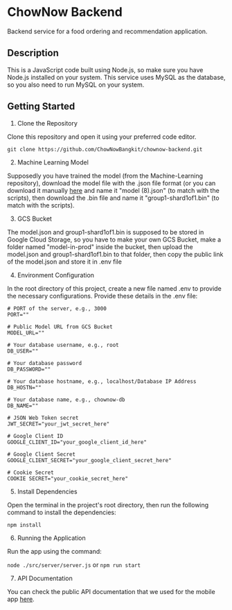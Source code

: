# ChowNow Backend
Backend service for a food ordering and recommendation application.
## Description
This is a JavaScript code built using Node.js, so make sure you have Node.js installed on your system. This service uses MySQL as the database, so you also need to run MySQL on your system.
## Getting Started
1. Clone the Repository

Clone this repository and open it using your preferred code editor.
```
git clone https://github.com/ChowNowBangkit/chownow-backend.git
```

2. Machine Learning Model

Supposedly you have trained the model (from the Machine-Learning repository), download the model file with the .json file format (or you can download it manually [here](https://drive.google.com/drive/folders/1YbaybolX5l3W-se95kdcl9t2x1iirn52?usp=sharing) and name it "model (8).json" (to match with the scripts), then download the .bin file and name it "group1-shard1of1.bin" (to match with the scripts).

3. GCS Bucket

The model.json and group1-shard1of1.bin is supposed to be stored in Google Cloud Storage, so you have to make your own GCS Bucket, make a folder named "model-in-prod" inside the bucket, then upload the model.json and group1-shard1of1.bin to that folder, then copy the public link of the model.json and store it in .env file

4. Environment Configuration

In the root directory of this project, create a new file named .env to provide the necessary configurations. Provide these details in the .env file:
```
# PORT of the server, e.g., 3000
PORT=""

# Public Model URL from GCS Bucket
MODEL_URL=""

# Your database username, e.g., root
DB_USER=""

# Your database password
DB_PASSWORD=""

# Your database hostname, e.g., localhost/Database IP Address
DB_HOSTN=""

# Your database name, e.g., chownow-db
DB_NAME=""

# JSON Web Token secret
JWT_SECRET="your_jwt_secret_here"

# Google Client ID
GOOGLE_CLIENT_ID="your_google_client_id_here"

# Google Client Secret
GOOGLE_CLIENT_SECRET="your_google_client_secret_here"

# Cookie Secret
COOKIE SECRET="your_cookie_secret_here"
```
5. Install Dependencies

Open the terminal in the project's root directory, then run the following command to install the dependencies:
```
npm install
```

6. Running the Application
   
Run the app using the command:

`node ./src/server/server.js` or `npm run start`

7. API Documentation

You can check the public API documentation that we used for the mobile app [here](https://elements.getpostman.com/redirect?entityId=34629784-5348d12c-c11e-4017-8591-5db390292154&entityType=collection).


